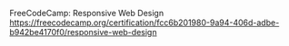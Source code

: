 FreeCodeCamp: Responsive Web Design
  https://freecodecamp.org/certification/fcc6b201980-9a94-406d-adbe-b942be4170f0/responsive-web-design

